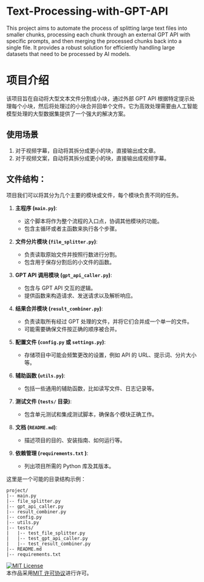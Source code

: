 # Text-Processing-with-GPT-API
This project aims to automate the process of splitting large text files into smaller chunks, processing each chunk through an external GPT API with specific prompts, and then merging the processed chunks back into a single file. It provides a robust solution for efficiently handling large datasets that need to be processed by AI models.

# 项目介绍
该项目旨在自动将大型文本文件分割成小块，通过外部 GPT API 根据特定提示处理每个小块，然后将处理过的小块合并回单个文件。它为高效处理需要由人工智能模型处理的大型数据集提供了一个强大的解决方案。

## 使用场景
1. 对于视频字幕，自动将其拆分成更小的块，直接输出成文章。
2. 对于视频文案，自动将其拆分成更小的块，直接输出成视频字幕。

## 文件结构：
项目我们可以将其分为几个主要的模块或文件，每个模块负责不同的任务。

1. **主程序 (`main.py`)**:
   - 这个脚本将作为整个流程的入口点，协调其他模块的功能。
   - 包含主循环或者主函数来执行各个步骤。

2. **文件分片模块 (`file_splitter.py`)**:
   - 负责读取原始文件并按照行数进行分割。
   - 包含用于保存分割后的小文件的函数。

3. **GPT API 调用模块 (`gpt_api_caller.py`)**:
   - 包含与 GPT API 交互的逻辑。
   - 提供函数来构造请求、发送请求以及解析响应。

4. **结果合并模块 (`result_combiner.py`)**:
   - 负责读取所有经过 GPT 处理的文件，并将它们合并成一个单一的文件。
   - 可能需要确保文件按正确的顺序被合并。

5. **配置文件 (`config.py` 或 `settings.py`)**:
   - 存储项目中可能会频繁更改的设置，例如 API 的 URL、提示词、分片大小等。

6. **辅助函数 (`utils.py`)**:
   - 包括一些通用的辅助函数，比如读写文件、日志记录等。

7. **测试文件 (`tests/` 目录)**:
   - 包含单元测试和集成测试脚本，确保各个模块正确工作。

8. **文档 (`README.md`)**:
   - 描述项目的目的、安装指南、如何运行等。

9. **依赖管理 (`requirements.txt` )**:
   - 列出项目所需的 Python 库及其版本。

这里是一个可能的目录结构示例：

```
project/
|-- main.py
|-- file_splitter.py
|-- gpt_api_caller.py
|-- result_combiner.py
|-- config.py
|-- utils.py
|-- tests/
|   |-- test_file_splitter.py
|   |-- test_gpt_api_caller.py
|   |-- test_result_combiner.py
|-- README.md
|-- requirements.txt
```

<a rel="license" href="https://opensource.org/licenses/MIT"><img alt="MIT License" style="border-width:0" src="https://img.shields.io/badge/license-MIT-blue" /></a><br />
本作品采用<a rel="license" href="https://opensource.org/licenses/MIT">MIT 许可协议</a>进行许可。